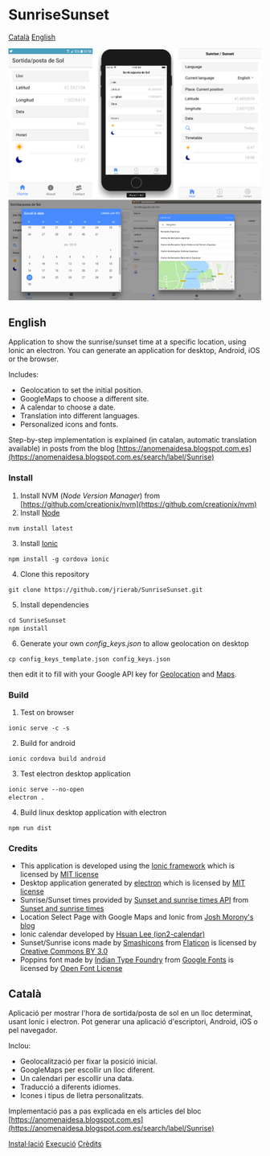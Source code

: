# SunriseSunset

[Català](#català)
[English](#english)

![](https://github.com/jrierab/SunriseSunset/raw/master/images/IonicApp_sunrise_A.png?raw=true "Android/iOS")
![](https://github.com/jrierab/SunriseSunset/raw/master/images/IonicApp_sunrise_B.png?raw=true "Calendar/Google Maps")

## English
Application to show the sunrise/sunset time at a specific location, using Ionic an electron. You can generate an application for desktop, Android, iOS or the browser.

Includes:

* Geolocation to set the initial position.
* GoogleMaps to choose a different site.
* A calendar to choose a date.
* Translation into different languages.
* Personalized icons and fonts.

Step-by-step implementation is explained (in catalan, automatic translation available) in posts from the blog [https://anomenaidesa.blogspot.com.es](https://anomenaidesa.blogspot.com.es/search/label/Sunrise)

### Install
1. Install NVM (*Node Version Manager*) from [https://github.com/creationix/nvm](https://github.com/creationix/nvm)
2. Install [Node](https://nodejs.org)
```
nvm install latest
```
3. Install [Ionic](https://ionicframework.com/)
```
npm install -g cordova ionic
```
4. Clone this repository
```
git clone https://github.com/jrierab/SunriseSunset.git
```
5. Install dependencies
```
cd SunriseSunset
npm install
```
6. Generate your own *config_keys.json* to allow geolocation on desktop
```
cp config_keys_template.json config_keys.json
```
then edit it to fill with your Google API key for [Geolocation](https://developers.google.com/maps/documentation/geolocation/get-api-key) and [Maps](https://developers.google.com/maps/documentation/javascript/get-api-key).

### Build
1. Test on browser
```
ionic serve -c -s
```
2. Build for android
```
ionic cordova build android
```
3. Test electron desktop application
```
ionic serve --no-open
electron .
```
4. Build linux desktop application with electron
```
npm run dist
```

### Credits
* This application is developed using the [Ionic framework](https://ionicframework.com/framework) which is licensed by [MIT license](https://github.com/ionic-team/ionic/blob/master/LICENSE)
* Desktop application generated by [electron](https://electronjs.org/) which is licensed by [MIT license](https://github.com/electron/electron/blob/master/LICENSE)
* Sunrise/Sunset times provided by [Sunset and sunrise times API](https://sunrise-sunset.org/api) from [Sunset and sunrise times](https://sunrise-sunset.org)
* Location Select Page with Google Maps and Ionic from [Josh Morony's blog](https://www.joshmorony.com/location-select-page-with-google-maps-and-ionic/)
* Ionic calendar developed by [Hsuan Lee (ion2-calendar)](https://github.com/HsuanXyz/ion2-calendar)
* Sunset/Sunrise icons made by [Smashicons](https://www.flaticon.com/authors/smashicons) from [Flaticon](https://www.flaticon.com/) is licensed by [Creative Commons BY 3.0](http://creativecommons.org/licenses/by/3.0/)
* Poppins font made by [Indian Type Foundry](https://github.com/itfoundry/poppins) from [Google Fonts](https://fonts.google.com/specimen/Poppins?selection.family=Poppins) is licensed by [Open Font License](http://scripts.sil.org/cms/scripts/page.php?site_id=nrsi&id=OFL_web)

## Català
Aplicació per mostrar l'hora de sortida/posta de sol en un lloc determinat, usant Ionic i electron. Pot generar una aplicació d'escriptori, Android, iOS o pel navegador.

Inclou:

* Geolocalització per fixar la posició inicial.
* GoogleMaps per escollir un lloc diferent.
* Un calendari per escollir una data.
* Traducció a diferents idiomes.
* Icones i tipus de lletra personalitzats.

Implementació pas a pas explicada en els articles del bloc [https://anomenaidesa.blogspot.com.es](https://anomenaidesa.blogspot.com.es/search/label/Sunrise)

[Instal·lació](#install)
[Execució](#build)
[Crèdits](#credits)


